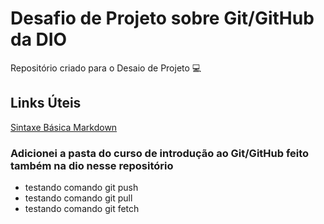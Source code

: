 # Desafio de Projeto sobre Git/GitHub da DIO

Repositório criado para o Desaio de Projeto 💻

## Links Úteis

[Sintaxe Básica Markdown](https://www.markdownguide.org/basic-syntax/)

### Adicionei a pasta do curso de introdução ao Git/GitHub feito também na dio nesse repositório

* testando comando git push
* testando comando git pull
* testando comando git fetch
